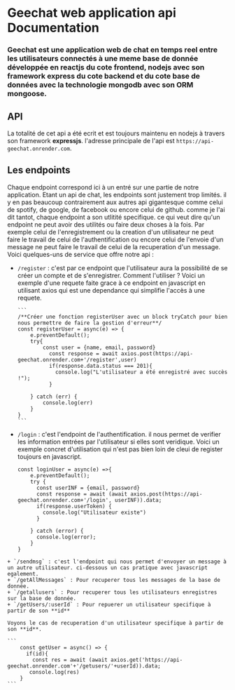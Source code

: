 # Geechat web application api Documentation

### Geechat est une application web de chat en temps reel entre les utilisateurs connectés à une meme base de donnée développée en reactjs du cote frontend, nodejs avec son framework express du cote backend et du cote base de données avec la technologie mongodb avec son ORM mongoose.
## API
La totalité de cet api a été ecrit et est toujours maintenu en nodejs à travers son framework **expressjs**. l'adresse principale de l'api est `https://api-geechat.onrender.com`.
## Les endpoints
Chaque endpoint correspond ici à un entré sur une partie de notre application. Etant un api de chat, les endpoints sont justement trop limités. il y en pas beaucoup contrairement aux autres api gigantesque comme celui de spotify, de google, de facebook ou encore celui de github. comme je l'ai dit tantot, chaque endpoint a son utlitité specifique. ce qui veut dire qu'un endpoint ne peut avoir des utilités ou faire deux choses à la fois. Par exemple celui de l'enregistrement ou la creation d'un utilisateur ne peut faire le travail de celui de l'authentification ou encore celui de l'envoie d'un message ne peut faire le travail de celui de la recuperation d'un message.
Voici quelques-uns de service que offre notre api :

  + `/register` : c'est par ce endpoint que l'utilisateur aura la possibilité de se créer un compte et de s'enregistrer.
  Comment l'utiliser ? Voici un exemple d'une requete faite grace à ce endpoint en javascript en utilisant axios qui est une dependance qui                 simplifie l'accès à une requete.
        
        
        
        ```
        /**Créer une fonction registerUser avec un block tryCatch pour bien nous permettre de faire la gestion d'erreur**/
        const registerUser = async(e) => {
            e.preventDefault();
            try{
                const user = {name, email, password}
                  const response = await axios.post(https://api-geechat.onrender.com+'/register',user)
                  if(response.data.status === 201){
                    console.log("L'utilisateur a été enregistré avec succès !");
                  }
            
            } catch (err) {
                console.log(err)
            }
        }
        ```
        
   + `/login` : c'est l'endpoint de l'authentification. il nous permet de verifier les information entrées par l'utilisateur si elles sont veridique.           Voici un exemple concret d'utilisation qui n'est pas bien loin de cleui de register toujours en javascript.
   
   
        ```
        const loginUser = async(e) =>{
            e.preventDefault();
            try {
              const userINF = {email, password}
              const response = await (await axios.post(https://api-geechat.onrender.com+'/login', userINF)).data;
              if(response.userToken) {
                console.log("Utilisateur existe")
              }

            } catch (error) {
              console.log(error);
            }
        }
        ```
    
    + `/sendmsg` : c'est l'endpoint qui nous permet d'envoyer un message à un autre utilisateur. ci-dessous un cas pratique avec javascript egalement.
    + `/getAllMessages` : Pour recuperer tous les messages de la base de donnée.
    + `/getallusers` : Pour recuperer tous les utilisateurs enregistres sur la base de donnée.
    + `/getUsers/:userId` : Pour repuerer un utilisateur specifique à partir de son **id**
    
    Voyons le cas de recuperation d'un utilisateur specifique à partir de son **id**.
    
    ```
        const getUser = async() => {
          if(id){
            const res = await (await axios.get('https://api-geechat.onrender.com'+'/getusers/'+userId)).data;
           console.log(res)
        }
    ```
        
        


